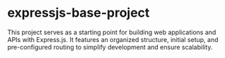 # expressjs-base-project
This project serves as a starting point for building web applications and APIs with Express.js. It features an organized structure, initial setup, and pre-configured routing to simplify development and ensure scalability.
